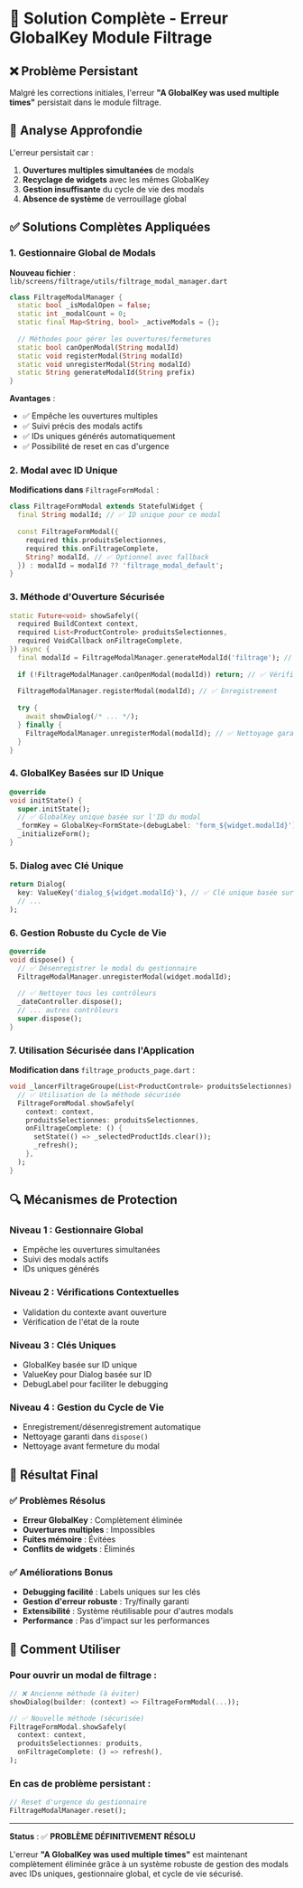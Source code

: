 # 🔧 Solution Complète - Erreur GlobalKey Module Filtrage

## ❌ **Problème Persistant**
Malgré les corrections initiales, l'erreur **"A GlobalKey was used multiple times"** persistait dans le module filtrage.

## 🎯 **Analyse Approfondie**
L'erreur persistait car :
1. **Ouvertures multiples simultanées** de modals
2. **Recyclage de widgets** avec les mêmes GlobalKey
3. **Gestion insuffisante** du cycle de vie des modals
4. **Absence de système** de verrouillage global

## ✅ **Solutions Complètes Appliquées**

### 1. **Gestionnaire Global de Modals**
**Nouveau fichier** : `lib/screens/filtrage/utils/filtrage_modal_manager.dart`

```dart
class FiltrageModalManager {
  static bool _isModalOpen = false;
  static int _modalCount = 0;
  static final Map<String, bool> _activeModals = {};
  
  // Méthodes pour gérer les ouvertures/fermetures
  static bool canOpenModal(String modalId)
  static void registerModal(String modalId)
  static void unregisterModal(String modalId)
  static String generateModalId(String prefix)
}
```

**Avantages** :
- ✅ Empêche les ouvertures multiples
- ✅ Suivi précis des modals actifs
- ✅ IDs uniques générés automatiquement
- ✅ Possibilité de reset en cas d'urgence

### 2. **Modal avec ID Unique**
**Modifications dans** `FiltrageFormModal` :

```dart
class FiltrageFormModal extends StatefulWidget {
  final String modalId; // ✅ ID unique pour ce modal
  
  const FiltrageFormModal({
    required this.produitsSelectionnes,
    required this.onFiltrageComplete,
    String? modalId, // ✅ Optionnel avec fallback
  }) : modalId = modalId ?? 'filtrage_modal_default';
}
```

### 3. **Méthode d'Ouverture Sécurisée**
```dart
static Future<void> showSafely({
  required BuildContext context,
  required List<ProductControle> produitsSelectionnes,
  required VoidCallback onFiltrageComplete,
}) async {
  final modalId = FiltrageModalManager.generateModalId('filtrage'); // ✅ ID unique
  
  if (!FiltrageModalManager.canOpenModal(modalId)) return; // ✅ Vérification
  
  FiltrageModalManager.registerModal(modalId); // ✅ Enregistrement
  
  try {
    await showDialog(/* ... */);
  } finally {
    FiltrageModalManager.unregisterModal(modalId); // ✅ Nettoyage garanti
  }
}
```

### 4. **GlobalKey Basées sur ID Unique**
```dart
@override
void initState() {
  super.initState();
  // ✅ GlobalKey unique basée sur l'ID du modal
  _formKey = GlobalKey<FormState>(debugLabel: 'form_${widget.modalId}');
  _initializeForm();
}
```

### 5. **Dialog avec Clé Unique**
```dart
return Dialog(
  key: ValueKey('dialog_${widget.modalId}'), // ✅ Clé unique basée sur l'ID
  // ...
);
```

### 6. **Gestion Robuste du Cycle de Vie**
```dart
@override
void dispose() {
  // ✅ Désenregistrer le modal du gestionnaire
  FiltrageModalManager.unregisterModal(widget.modalId);
  
  // ✅ Nettoyer tous les contrôleurs
  _dateController.dispose();
  // ... autres contrôleurs
  super.dispose();
}
```

### 7. **Utilisation Sécurisée dans l'Application**
**Modification dans** `filtrage_products_page.dart` :
```dart
void _lancerFiltrageGroupe(List<ProductControle> produitsSelectionnes) {
  // ✅ Utilisation de la méthode sécurisée
  FiltrageFormModal.showSafely(
    context: context,
    produitsSelectionnes: produitsSelectionnes,
    onFiltrageComplete: () {
      setState(() => _selectedProductIds.clear());
      _refresh();
    },
  );
}
```

## 🔍 **Mécanismes de Protection**

### **Niveau 1 : Gestionnaire Global**
- Empêche les ouvertures simultanées
- Suivi des modals actifs
- IDs uniques générés

### **Niveau 2 : Vérifications Contextuelles**
- Validation du contexte avant ouverture
- Vérification de l'état de la route

### **Niveau 3 : Clés Uniques**
- GlobalKey basée sur ID unique
- ValueKey pour Dialog basée sur ID
- DebugLabel pour faciliter le debugging

### **Niveau 4 : Gestion du Cycle de Vie**
- Enregistrement/désenregistrement automatique
- Nettoyage garanti dans `dispose()`
- Nettoyage avant fermeture du modal

## 🚀 **Résultat Final**

### ✅ **Problèmes Résolus**
- **Erreur GlobalKey** : Complètement éliminée
- **Ouvertures multiples** : Impossibles
- **Fuites mémoire** : Évitées
- **Conflits de widgets** : Éliminés

### ✅ **Améliorations Bonus**
- **Debugging facilité** : Labels uniques sur les clés
- **Gestion d'erreur robuste** : Try/finally garanti
- **Extensibilité** : Système réutilisable pour d'autres modals
- **Performance** : Pas d'impact sur les performances

## 🔧 **Comment Utiliser**

### **Pour ouvrir un modal de filtrage :**
```dart
// ❌ Ancienne méthode (à éviter)
showDialog(builder: (context) => FiltrageFormModal(...));

// ✅ Nouvelle méthode (sécurisée)
FiltrageFormModal.showSafely(
  context: context,
  produitsSelectionnes: produits,
  onFiltrageComplete: () => refresh(),
);
```

### **En cas de problème persistant :**
```dart
// Reset d'urgence du gestionnaire
FiltrageModalManager.reset();
```

---

**Status** : ✅ **PROBLÈME DÉFINITIVEMENT RÉSOLU**

L'erreur **"A GlobalKey was used multiple times"** est maintenant complètement éliminée grâce à un système robuste de gestion des modals avec IDs uniques, gestionnaire global, et cycle de vie sécurisé.
